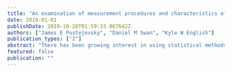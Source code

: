 ```yaml
---
title: "An examination of measurement procedures and characteristics of baseline outcome data in single-case research"
date: 2019-01-01
publishDate: 2019-10-28T01:59:33.067642Z
authors: ["James E Pustejovsky", "Daniel M Swan", "Kyle W English"]
publication_types: ["2"]
abstract: "There has been growing interest in using statistical methods to analyze data and estimate effect size indices from studies that use single-case designs (SCDs), as a complement to traditional visual inspection methods. The validity of a statistical method rests on whether its assumptions are plausible representations of the process by which the data were collected, yet there is evidence that some assumptions—particularly regarding normality of error distributions—may be inappropriate for single-case data. To develop more appropriate modelling assumptions and statistical methods, researchers must attend to the features of real SCD data. In this study, we examine several features of SCDs with behavioral outcome measures in order to inform development of statistical methods. Drawing on a corpus of over 300 studies, including approximately 1800 cases, from seven systematic reviews that cover a range of interventions and outcome constructs, we report the distribution of study designs, distribution of outcome measurement procedures, and features of baseline outcome data distributions for the most common types of measurements used in single-case research. We discuss implications for the development of more realistic assumptions regarding outcome distributions in SCD studies, as well as the design of Monte Carlo simulation studies evaluating the performance of statistical analysis techniques for SCED data."
featured: false
publication: ""
---
```


